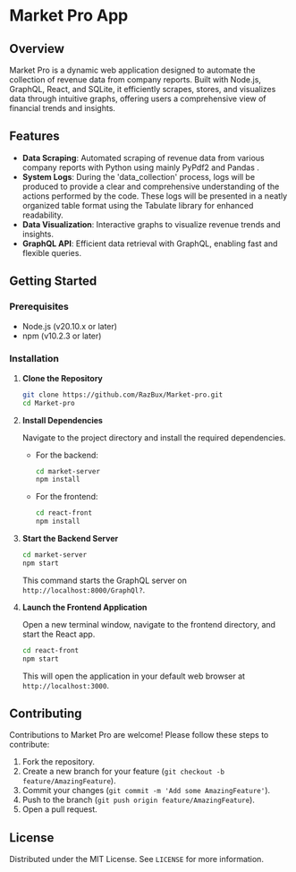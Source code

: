 
# Market Pro App

## Overview
Market Pro is a dynamic web application designed to automate the collection of revenue data from company reports. Built with Node.js, GraphQL, React, and SQLite, it efficiently scrapes, stores, and visualizes data through intuitive graphs, offering users a comprehensive view of financial trends and insights.

## Features

- **Data Scraping**: Automated scraping of revenue data from various company reports with Python using mainly PyPdf2 and Pandas .
- **System Logs**: During the 'data_collection' process, logs will be produced to provide a clear and comprehensive understanding of the actions performed by the code. These logs will be presented in a neatly organized table format using the Tabulate library for enhanced readability. 
- **Data Visualization**: Interactive graphs to visualize revenue trends and insights.
- **GraphQL API**: Efficient data retrieval with GraphQL, enabling fast and flexible queries.

## Getting Started

### Prerequisites

- Node.js (v20.10.x or later)
- npm (v10.2.3 or later)

### Installation

1. **Clone the Repository**

   ```bash
   git clone https://github.com/RazBux/Market-pro.git
   cd Market-pro
   ```

2. **Install Dependencies**

   Navigate to the project directory and install the required dependencies.

   - For the backend:

     ```bash
     cd market-server
     npm install
     ```

   - For the frontend:

     ```bash
     cd react-front
     npm install
     ```

3. **Start the Backend Server**

   ```bash
   cd market-server
   npm start
   ```

   This command starts the GraphQL server on `http://localhost:8000/GraphQl?`.

4. **Launch the Frontend Application**

   Open a new terminal window, navigate to the frontend directory, and start the React app.

   ```bash
   cd react-front
   npm start
   ```

   This will open the application in your default web browser at `http://localhost:3000`.

## Contributing

Contributions to Market Pro are welcome! Please follow these steps to contribute:

1. Fork the repository.
2. Create a new branch for your feature (`git checkout -b feature/AmazingFeature`).
3. Commit your changes (`git commit -m 'Add some AmazingFeature'`).
4. Push to the branch (`git push origin feature/AmazingFeature`).
5. Open a pull request.

## License

Distributed under the MIT License. See `LICENSE` for more information.

